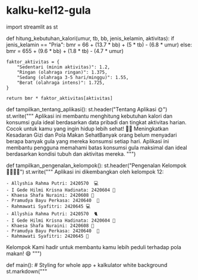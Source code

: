 # kalku-kel12-gula

import streamlit as st

def hitung_kebutuhan_kalori(umur, tb, bb, jenis_kelamin, aktivitas):
    if jenis_kelamin == "Pria":
        bmr = 66 + (13.7 * bb) + (5 * tb) - (6.8 * umur)
    else:
        bmr = 655 + (9.6 * bb) + (1.8 * tb) - (4.7 * umur)

    faktor_aktivitas = {
        "Sedentari (minim aktivitas)": 1.2,
        "Ringan (olahraga ringan)": 1.375,
        "Sedang (olahraga 3-5 hari/minggu)": 1.55,
        "Berat (olahraga intens)": 1.725,
    }

    return bmr * faktor_aktivitas[aktivitas]

def tampilkan_tentang_aplikasi():
    st.header("Tentang Aplikasi 🌞")
    st.write("""
    Aplikasi ini membantu menghitung kebutuhan kalori dan konsumsi gula ideal berdasarkan
    data pribadi dan tingkat aktivitas harian. Cocok untuk kamu yang ingin hidup lebih sehat! 🍏💪
    Meningkatkan Kesadaran Gizi dan Pola Makan SehatBanyak orang belum menyadari berapa banyak gula yang mereka konsumsi setiap hari.
    Aplikasi ini membantu pengguna memahami batas konsumsi gula maksimal dan ideal berdasarkan kondisi tubuh dan aktivitas mereka.
    """)

def tampilkan_pengenalan_kelompok():
    st.header("Pengenalan Kelompok 👩‍💻👨‍💻")
    st.write("""
    Aplikasi ini dikembangkan oleh kelompok 12:

    - Allyshia Rahma Putri: 2420570  💻
    - I Gede Hilmi Krisna Hadinata: 2420604 🎨
    - Khaesa Shafa Nuraini: 2420608 📝
    - Pramudya Bayu Perkasa: 2420640  🩵
    - Rahmawati Syafitri: 2420645 💻
    - Allyshia Rahma Putri: 2420570  🐈
    - I Gede Hilmi Krisna Hadinata: 2420604 🐔
    - Khaesa Shafa Nuraini: 2420608 🐼
    - Pramudya Bayu Perkasa: 2420640  🐆
    - Rahmawati Syafitri: 2420645 🦓

    
   Kelompok Kami hadir untuk membantu kamu lebih peduli terhadap pola makan! 😄
    """)

def main():
    # Styling for whole app + kalkulator white background
    st.markdown("""
        <style>
        /* Background putih dan teks hitam untuk seluruh aplikasi */
        .reportview-container, .main, .sidebar .sidebar-content {
            background-color: #1E3A8A;
            color: white;
        }

        /* Header dan teks umum putih */
        h1, h2, h3, h4, h5, h6, p, label, .css-1cpxqw2, .css-qrbaxs {
            color: white !important;
        }

        /* Kalkulator section: putih dengan teks hitam*/
        .kalkulator-container {
            background-color: #000000;  /* Hitam */
            color: white;
            padding: 20px;
            border-radius: 10px;
            margin-bottom: 20px;
        }

        /* Ubah input label dan tulisan dalam kalkulator */
        .kalkulator-container label, .kalkulator-container span, .kalkulator-container p {
            color: white !important;
        }
        </style>
    """, unsafe_allow_html=True)

    st.title("Kalkulator Kebutuhan Gula Harian 🍭")

    menu = st.sidebar.radio("Pilih Menu 🤔", ["Kalkulator Kebutuhan Kalori 🧮", "Tentang Aplikasi 🌞", "Pengenalan Kelompok 👩‍💻👨‍💻"])

    if menu == "Kalkulator Kebutuhan Kalori 🧮":
        st.markdown('<div class="kalkulator-container">', unsafe_allow_html=True)

        umur = st.number_input("Umur (tahun) 🎂", min_value=1, max_value=100, value=25)
        tb = st.number_input("Tinggi Badan (cm) 📏", min_value=50, max_value=250, value=170)
        bb = st.number_input("Berat Badan (kg) ⚖", min_value=10, max_value=200, value=65)
        jenis_kelamin = st.selectbox("Jenis Kelamin 👦👧", ["Pria", "Wanita"])
        aktivitas = st.selectbox("Tingkat Aktivitas 🏃", [
            "Sedentari (minim aktivitas)",
            "Ringan (olahraga ringan)",
            "Sedang (olahraga 3-5 hari/minggu)",
            "Berat (olahraga intens)"
        ])

        if st.button("Hitung Kebutuhan Gula 🍬"):
            kebutuhan_kalori = hitung_kebutuhan_kalori(umur, tb, bb, jenis_kelamin, aktivitas)
            gula_maks_10 = kebutuhan_kalori * 0.10 / 4
            gula_ideal_5 = kebutuhan_kalori * 0.05 / 4

            st.success(f"Estimasi kebutuhan kalori: {kebutuhan_kalori:.0f} kkal/hari 💪")
            st.info(f"Konsumsi gula maksimal (10% energi): {gula_maks_10:.1f} gram/hari 🍭")
            st.info(f"Saran konsumsi ideal (5% energi): {gula_ideal_5:.1f} gram/hari 🍬")

        st.markdown('</div>', unsafe_allow_html=True)

    elif menu == "Tentang Aplikasi 🌞":
        tampilkan_tentang_aplikasi()

    elif menu == "Pengenalan Kelompok 👩‍💻👨‍💻":
        tampilkan_pengenalan_kelompok()

if _name_ == "_main_":
    main()
